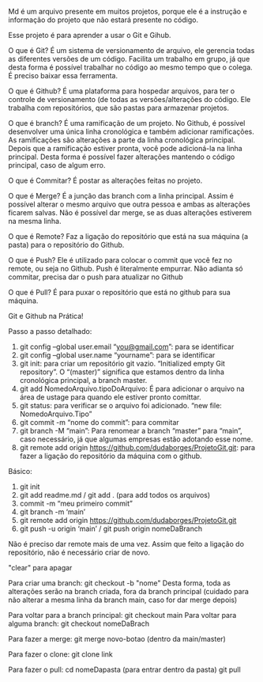 Md é um arquivo presente em muitos projetos, porque ele é a instrução e informação do projeto que não estará presente no código.
 
Esse projeto é para aprender a usar o Git e Gihub.
 
O que é Git?
É um sistema de versionamento de arquivo, ele gerencia todas as diferentes versões de um código. Facilita um trabalho em grupo, já que desta forma é possível trabalhar no código ao mesmo tempo que o colega. É preciso baixar essa ferramenta.
 
O que é Github?
É uma plataforma para hospedar arquivos, para ter o controle de versionamento (de todas as versões/alterações do código. Ele trabalha com repositórios, que são pastas para armazenar projetos.
 
O que é branch?
É uma ramificação de um projeto. No Github, é possível desenvolver uma única linha cronológica e também adicionar ramificações. As ramificações são alterações a parte da linha cronológica principal. Depois que a ramificação estiver pronta, você pode adicioná-la na linha principal. Desta forma é possível fazer alterações mantendo o código principal, caso de algum erro.
 
O que é Commitar?
É postar as alterações feitas no projeto.
 
O que é Merge?
É a junção das branch com a linha principal. Assim é possível alterar o mesmo arquivo que outra pessoa e ambas as alterações ficarem salvas. Não é possível dar merge, se as duas alterações estiverem na mesma linha.
 
O que é Remote?
Faz a ligação do repositório que está na sua máquina (a pasta) para o repositório do Github.
 
O que é Push?
Ele é utilizado para colocar o commit que você fez no remote, ou seja no Github. Push é literalmente empurrar. Não adianta só commitar, precisa dar o push para atualizar no Github
 
O que é Pull?
É para puxar o repositório que está no github para sua máquina.
 
Git e Github na Prática!

Passo a passo detalhado:
1. git config –global user.email “you@gmail.com”: para se identificar
2. git config –global user.name “yourname”: para se identificar
3. git init: para criar um repositório git vazio. “Initialized empty Git repository”. O “(master)” significa que estamos dentro da linha cronológica principal, a branch master.
4. git add NomedoArquivo.tipoDoArquivo: É para adicionar o arquivo na área de ustage para quando ele estiver pronto comittar.
5. git status: para verificar se o arquivo foi adicionado. “new file: NomedoArquivo.Tipo”
6. git commit -m “nome do commit”: para commitar
7. git branch -M “main”: Para renomear a branch “master” para “main”, caso necessário, já que algumas empresas estão adotando esse nome.
8. git remote add origin https://github.com/dudaborges/ProjetoGit.git: para fazer a ligação do repositório da máquina com o github.

Básico:
1. git init
2. git add readme.md / git add . (para add todos os arquivos)
3. commit -m “meu primeiro commit”
4. git branch -m ‘main’
5. git remote add origin https://github.com/dudaborges/ProjetoGit.git
6. git push -u origin ‘main’ / git push origin nomeDaBranch
 
Não é preciso dar remote mais de uma vez. Assim que feito a ligação do repositório, não é necessário criar de novo.
 
"clear" para apagar
 
Para criar uma branch: git checkout -b "nome"
Desta forma, toda as alterações serão na branch criada, fora da branch principal (cuidado para não alterar a mesma linha da branch main, caso for dar merge depois)
 
Para voltar para a branch principal: git checkout main
Para voltar para alguma branch: git checkout nomeDaBrach

Para fazer a merge: git merge novo-botao (dentro da main/master)

Para fazer o clone: git clone link

Para fazer o pull: cd nomeDapasta (para entrar dentro da pasta)
git pull
